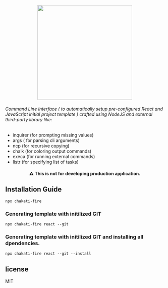 <p align="center">
<img src="https://user-images.githubusercontent.com/37651620/128588248-8ad47c14-d272-47ae-94dc-7eadb7c61ca0.png" width=300>
</p>

###### Command Line Interface ( to automatically setup pre-configured React and JavaScript initial project template ) crafted using NodeJS and external third-party library like:

- inquirer (for prompting missing values)
- args ( for parsing cli arguments)
- ncp (for recursive copying)
- chalk (for coloring output commands)
- execa (for running external commands)
- listr (for specifying list of tasks)

<h4 align="center">
⚠️ This is not for developing production application.
</h4>

## Installation Guide

```
npx chakati-fire

```

### Generating template with initilized GIT

```
npx chakati-fire react --git

```

### Generating template with initilized GIT and installing all dpendencies.

```
npx chakati-fire react --git --install

```

## license

MIT
